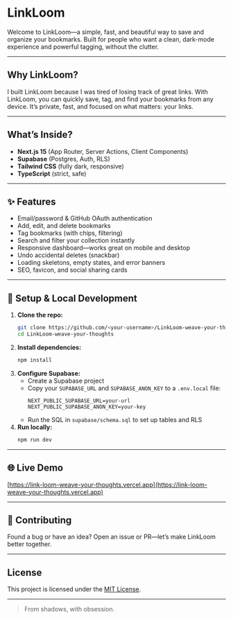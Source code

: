 # LinkLoom

Welcome to LinkLoom—a simple, fast, and beautiful way to save and organize your bookmarks. Built for people who want a clean, dark-mode experience and powerful tagging, without the clutter.

---

## Why LinkLoom?

I built LinkLoom because I was tired of losing track of great links. With LinkLoom, you can quickly save, tag, and find your bookmarks from any device. It’s private, fast, and focused on what matters: your links.

---

## What’s Inside?

- **Next.js 15** (App Router, Server Actions, Client Components)
- **Supabase** (Postgres, Auth, RLS)
- **Tailwind CSS** (fully dark, responsive)
- **TypeScript** (strict, safe)

---

## ✨ Features

- Email/password & GitHub OAuth authentication
- Add, edit, and delete bookmarks
- Tag bookmarks (with chips, filtering)
- Search and filter your collection instantly
- Responsive dashboard—works great on mobile and desktop
- Undo accidental deletes (snackbar)
- Loading skeletons, empty states, and error banners
- SEO, favicon, and social sharing cards

---

## 📝 Setup & Local Development

1. **Clone the repo:**
   ```sh
   git clone https://github.com/<your-username>/LinkLoom-weave-your-thoughts.git
   cd LinkLoom-weave-your-thoughts
   ```
2. **Install dependencies:**
   ```sh
   npm install
   ```
3. **Configure Supabase:**
   - Create a Supabase project
   - Copy your `SUPABASE_URL` and `SUPABASE_ANON_KEY` to a `.env.local` file:
     ```env
     NEXT_PUBLIC_SUPABASE_URL=your-url
     NEXT_PUBLIC_SUPABASE_ANON_KEY=your-key
     ```
   - Run the SQL in `supabase/schema.sql` to set up tables and RLS
4. **Run locally:**
   ```sh
   npm run dev
   ```

---

## 🌐 Live Demo

[https://link-loom-weave-your-thoughts.vercel.app](https://link-loom-weave-your-thoughts.vercel.app)

---

## 🤝 Contributing

Found a bug or have an idea? Open an issue or PR—let’s make LinkLoom better together.

---

## License

This project is licensed under the [MIT License](./LICENSE).

---

> From shadows, with obsession.

